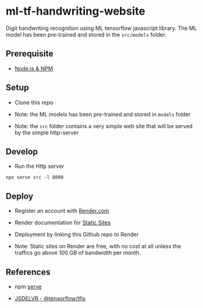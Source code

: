 # ml-tf-handwriting-website

Digit handwriting recognition using ML tensorflow javascript library.
The ML model has been pre-trained and stored in the `src/models` folder.

## Prerequisite

- [Node.js & NPM](https://digitalcompanion.gitbook.io/home/setup/node.js)


## Setup

- Clone this repo

- Note: the ML models has been pre-trained and stored in `models` folder

- Note: the `src` folder contains a very simple web site that will be served
  by the simple http-server


## Develop
  
- Run the Http server
```
npx serve src -l 8000
```

## Deploy

- Register an account with [Render.com](https://render.com/)

- Render documentation for [Static Sites](https://render.com/docs/static-sites)

- Deployment by linking this Github repo to Render

- Note: Static sites on Render are free, with no cost at all unless the
  traffics go above 100 GB of bandwidth per month.


## References

- npm [serve](https://www.npmjs.com/package/serve)

- [JSDELVR - @tensorflow/tfjs](https://www.jsdelivr.com/package/npm/@tensorflow/tfjs)